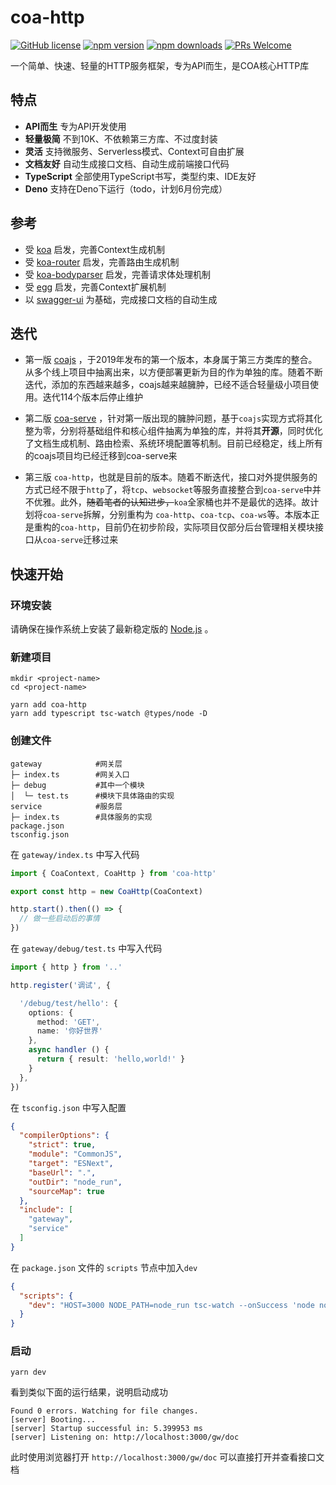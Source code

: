 # coa-http

[![GitHub license](https://img.shields.io/badge/license-MIT-green.svg?style=flat-square)](LICENSE)
[![npm version](https://img.shields.io/npm/v/coa-http.svg?style=flat-square)](https://www.npmjs.org/package/coa-http)
[![npm downloads](https://img.shields.io/npm/dm/coa-http.svg?style=flat-square)](http://npm-stat.com/charts.html?package=coa-http)
[![PRs Welcome](https://img.shields.io/badge/PRs-welcome-brightgreen.svg?style=flat-square)](https://github.com/coajs/coa-http/pulls)

一个简单、快速、轻量的HTTP服务框架，专为API而生，是COA核心HTTP库

## 特点

- **API而生** 专为API开发使用
- **轻量极简** 不到10K、不依赖第三方库、不过度封装
- **灵活** 支持微服务、Serverless模式、Context可自由扩展
- **文档友好** 自动生成接口文档、自动生成前端接口代码
- **TypeScript** 全部使用TypeScript书写，类型约束、IDE友好
- **Deno** 支持在Deno下运行（todo，计划6月份完成）

## 参考

- 受 [koa](https://www.npmjs.com/package/koa) 启发，完善Context生成机制
- 受 [koa-router](https://www.npmjs.com/package/koa-router) 启发，完善路由生成机制
- 受 [koa-bodyparser](https://www.npmjs.com/package/koa-bodyparser) 启发，完善请求体处理机制
- 受 [egg](https://eggjs.org/zh-cn) 启发，完善Context扩展机制
- 以 [swagger-ui](https://swagger.io/tools/swagger-ui) 为基础，完成接口文档的自动生成

## 迭代

- 第一版 [coajs](https://www.npmjs.com/package/coajs) ，于2019年发布的第一个版本，本身属于第三方类库的整合。从多个线上项目中抽离出来，以方便部署更新为目的作为单独的库。随着不断迭代，添加的东西越来越多，coajs越来越臃肿，已经不适合轻量级小项目使用。迭代114个版本后停止维护

- 第二版 [coa-serve](https://www.npmjs.com/package/coa-serve) ，针对第一版出现的臃肿问题，基于`coajs`实现方式将其化整为零，分别将基础组件和核心组件抽离为单独的库，并将其**开源**，同时优化了文档生成机制、路由检索、系统环境配置等机制。目前已经稳定，线上所有的coajs项目均已经迁移到coa-serve来

- 第三版 `coa-http`，也就是目前的版本。随着不断迭代，接口对外提供服务的方式已经不限于`http`了，将`tcp`、`websocket`等服务直接整合到`coa-serve`中并不优雅。此外，~~随着笔者的认知进步，~~`koa`全家桶也并不是最优的选择。故计划将`coa-serve`拆解，分别重构为 `coa-http`、`coa-tcp`、`coa-ws`等。本版本正是重构的`coa-http`，目前仍在初步阶段，实际项目仅部分后台管理相关模块接口从`coa-serve`迁移过来

## 快速开始

### 环境安装

请确保在操作系统上安装了最新稳定版的 [Node.js](https://nodejs.org) 。

### 新建项目

```shell
mkdir <project-name>
cd <project-name>

yarn add coa-http
yarn add typescript tsc-watch @types/node -D
```

### 创建文件

```shell
gateway            #网关层
├─ index.ts        #网关入口
├─ debug           #其中一个模块
│  └─ test.ts      #模块下具体路由的实现
service            #服务层
├─ index.ts        #具体服务的实现
package.json
tsconfig.json
```

在 `gateway/index.ts` 中写入代码

```typescript
import { CoaContext, CoaHttp } from 'coa-http'

export const http = new CoaHttp(CoaContext)

http.start().then(() => {
  // 做一些启动后的事情
})
```

在 `gateway/debug/test.ts` 中写入代码

```typescript
import { http } from '..'

http.register('调试', {

  '/debug/test/hello': {
    options: {
      method: 'GET',
      name: '你好世界'
    },
    async handler () {
      return { result: 'hello,world!' }
    }
  },
})
```

在 `tsconfig.json` 中写入配置

```json
{
  "compilerOptions": {
    "strict": true,
    "module": "CommonJS",
    "target": "ESNext",
    "baseUrl": ".",
    "outDir": "node_run",
    "sourceMap": true
  },
  "include": [
    "gateway",
    "service"
  ]
}
```

在 `package.json` 文件的 `scripts` 节点中加入`dev`

```json
{
  "scripts": {
    "dev": "HOST=3000 NODE_PATH=node_run tsc-watch --onSuccess 'node node_run/gateway'"
  }
}

```

### 启动

```shell
yarn dev
```

看到类似下面的运行结果，说明启动成功

```text
Found 0 errors. Watching for file changes.
[server] Booting...
[server] Startup successful in: 5.399953 ms
[server] Listening on: http://localhost:3000/gw/doc
```

此时使用浏览器打开 `http://localhost:3000/gw/doc` 可以直接打开并查看接口文档